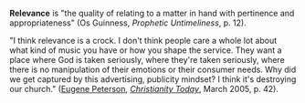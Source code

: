**Relevance** is "the quality of relating to a matter in hand with
pertinence and appropriateness" (Os Guinness,
*Prophetic Untimeliness*, p. 12).

"I think relevance is a crock. I don't think people care a whole
lot about what kind of music you have or how you shape the service.
They want a place where God is taken seriously, where they're taken
seriously, where there is no manipulation of their emotions or
their consumer needs. Why did we get captured by this advertising,
publicity mindset? I think it's destroying our church."
([Eugene Peterson](Eugene_Peterson "Eugene Peterson"),
*[Christianity Today](Christianity_Today "Christianity Today")*,
March 2005, p. 42).



